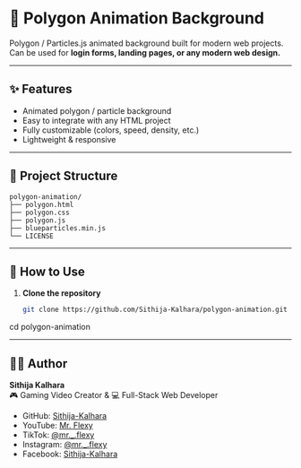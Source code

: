 # 🌌 Polygon Animation Background

Polygon / Particles.js animated background built for modern web projects.  
Can be used for **login forms, landing pages, or any modern web design.**

---

## ✨ Features
- Animated polygon / particle background  
- Easy to integrate with any HTML project  
- Fully customizable (colors, speed, density, etc.)  
- Lightweight & responsive  

---

## 📂 Project Structure
```
polygon-animation/
├── polygon.html
├── polygon.css
├── polygon.js
├── blueparticles.min.js
└── LICENSE
```
---

## 🚀 How to Use

1. **Clone the repository**
   ```bash
   git clone https://github.com/Sithija-Kalhara/polygon-animation.git
cd polygon-animation

---

## 👨‍💻 Author
**Sithija Kalhara**  
🎮 Gaming Video Creator & 💻 Full-Stack Web Developer  

- GitHub: [Sithija-Kalhara](https://github.com/Sithija-Kalhara)  
- YouTube: [Mr. Flexy](https://www.youtube.com/@mrflexy1)  
- TikTok: [@mr._.flexy](https://tiktok.com/@mr._.flexy)  
- Instagram: [@mr._.flexy](https://www.instagram.com/sithija_kalhara2)  
- Facebook: [Sithija-Kalhara](https://www.facebook.com/sithijakalhara2/)
